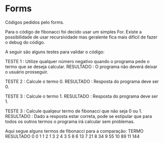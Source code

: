 # Forms
Códigos pedidos pelo forms.

Para o código de fibonacci foi decido usar um simples For. Existe a possibilidade de usar recursividade mas geralente fica mais difícil de fazer o debug do código.

A seguir são alguns testes para validar o código:

TESTE 1   : Utilize qualquer número negativo quando o programa pede o termo que se deseja calcular.
RESULTADO : O programa não deverá deixar o usuário prosseguir.

TESTE 2   : Calcule o termo 0.
RESULTADO : Resposta do programa deve ser 0.

TESTE 3   : Calcule o termo 1.
RESULTADO : Resposta do programa deve ser 1.

TESTE 3   : Calcule qualqeur termo de fibonacci que não seja 0 ou 1.
RESULTADO : Dado a resposta estar correta, pode se estipular que para todos os outros termos o programa irá calcular sem problemas.

Aqui segue alguns termos de fibonacci para a comparação:
TERMO  RESULTADO
0      0
1      1
2      1
3      2
4      3
5      8
6      13
7      21
8      34
9      55
10     89
11     144
